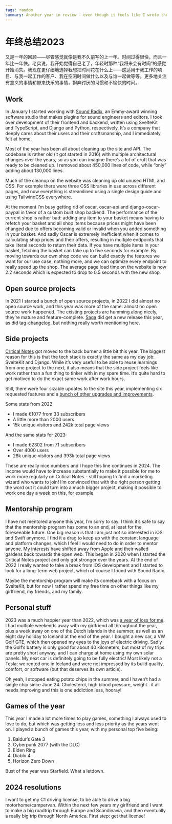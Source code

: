 ```yaml
---
tags: random
summary: Another year in review - even though it feels like I wrote the previous one not so long ago. Time flies and it’s flying faster and faster each and every year.
---
```


# 年终总结2023

又是一年的回顾——尽管感觉就像是我不久前写的上一年。时间过得很快，而且一年比一年快。老实说，我开始觉得自己老了，年轻时那种“我将来会有时间”的感觉开始消失。我现在更仔细地选择我想把时间花在什么上——这适用于我工作的项目、与我一起工作的客户、我在空闲时间做什么以及与谁一起做等等。更多地关注有意义的事情和带来快乐的事情，摒弃讨厌的习惯和不愉快的时间。

## Work
In January I started working with [Sound Radix](https://www.soundradix.com), an Emmy-award winning software studio that makes plugins for sound engineers and editors. I took over development of their frontend and backend, written using SvelteKit and TypeScript, and Django and Python, respectively. It’s a company that deeply cares about their users and their craftsmanship, and I immediately felt at home.

Most of the year has been all about cleaning up the site and API. The codebase is rather old (it got started in 2016) with multiple architectural changes over the years, so as you can imagine there’s a lot of cruft that was ready to be cleaned up.  I removed about 450,000 lines of code, while “only” adding about 130,000 lines.

Much of the cleanup on the website was cleaning up old unused HTML and CSS. For example there were three CSS libraries in use across different pages, and now everything is streamlined using a single design guide and using TailwindCSS everywhere.

At the moment I’m busy getting rid of oscar, oscar-api and django-oscar-paypal in favor of a custom built shop backend. The performance of the current shop is rather bad: adding any item to your basket means having to refetch your basket and all shop items because prices might have been changed due to offers becoming valid or invalid when you added something in your basket. And sadly Oscar is extremely inefficient when it comes to calculating shop prices and their offers, resulting in multiple endpoints that take literal seconds to return their data. If you have multiple items in your basket, fetching the basket can take up to five seconds for example. By moving towards our own shop code we can build exactly the features we want for our use case, nothing more, and we can optimize every endpoint to really speed up the shop. The average page load time on the website is now 2.2 seconds which is expected to drop to 0.5 seconds with the new shop.

## Open source projects
In 2021 I started a bunch of open source projects, in 2022 I did almost no open source work, and this year was more of the same: almost no open source work happened. The existing projects are humming along nicely, they’re mature and feature-complete. [Saga](https://github.com/loopwerk/Saga) did get a new release this year, as did [tag-changelog](https://github.com/loopwerk/tag-changelog), but nothing really worth mentioning here.

## Side projects
[Critical Notes](https://www.critical-notes.com) got moved to the back burner a little bit this year. The biggest reason for this is that the tech stack is exactly the same as my day job: SvelteKit and Django. While it’s very useful to be able to reuse learnings from one project to the next, it also means that the side project feels like work rather than a fun thing to tinker with in my spare time. It’s quite hard to get motived to do the exact same work after work hours.

Still, there were four sizable updates to the site this year, implementing six requested features and a [bunch of other upgrades and improvements](https://www.critical-notes.com/changelog).

Some stats from 2022:

- I made €1077 from 33 subscribers
- A little more than 2000 users
- 15k unique visitors and 242k total page views 

And the same stats for 2023:

- I made €2302 from 71 subscribers
- Over 4000 users
- 28k unique visitors and 393k total page views

These are really nice numbers and I hope this line continues in 2024. The income would have to increase substantially to make it possible for me to work more regularly on Critical Notes - still hoping to find a marketing wizard who wants to join! I’m convinced that with the right person getting the word out it could turn into a much bigger project, making it possible to work one day a week on this, for example.

## Mentorship program
I have not mentored anyone this year, I’m sorry to say. I think it’s safe to say that the mentorship program has come to an end, at least for the foreseeable future. One big reason is that I am just not so interested in iOS and Swift anymore. I find it a drag to keep up with the constant language and platform changes, which I feel I would need to do in order to mentor anyone. My interests have shifted away from Apple and their walled gardens back towards the open web. This began in 2020 when I started the Critical Notes project and only got stronger over the years. At the end of 2022 I really wanted to take a break from iOS development and I started to look for a long-term web project, which of course I found with Sound Radix.

Maybe the mentorship program will make its comeback with a focus on SvelteKit, but for now I rather spend my free time on other things like my girlfriend, my friends, and my family.

## Personal stuff
2023 was a much happier year than 2022, which was [a year of loss for me](/articles/2022/2022-in-review/). I had multiple weekends away with my girlfriend all throughout the year, plus a week away on one of the Dutch islands in the summer, as well as an eight day holiday to Iceland at the end of the year. I bought a new car, a VW Golf GTE, which then opened my eyes to the joys of electric driving. Sadly the Golf’s battery is only good for about 40 kilometers, but most of my trips are pretty short anyway, and I can charge at home using my own solar panels. My next car is definitely going to be fully electric! Most likely not a Tesla; we rented one in Iceland and were not impressed by its build quality, comfort, or software (but that deserves its own article).

Oh yeah, I stopped eating potato chips in the summer, and I haven’t had a single chip since June 24. Cholesterol, high blood pressure, weight.. it all needs improving and this is one addiction less, hooray!

## Games of the year
This year I made a lot more times to play games, something I always used to love to do, but which was getting less and less priority as the years went on. I played a bunch of games this year, with my personal top five being:

1. Baldur’s Gate 3
2. Cyberpunk 2077 (with the DLC)
3. Elden Ring
4. Diablo 4
5. Horizon Zero Down

Bust of the year was Starfield. What a letdown.

## 2024 resolutions
I want to get my C1 driving license, to be able to drive a big motorhome/campervan. Within the next few years my girlfriend and I want to make a big roadtrip through Europe and Scandinavia, and then eventually a really big trip through North America. First step: get that license!
